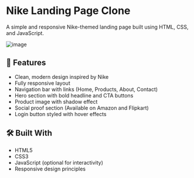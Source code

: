# Nike Landing Page Clone

A simple and responsive Nike-themed landing page built using HTML, CSS, and JavaScript.

![image](https://github.com/user-attachments/assets/4b9403c9-3a73-4ccc-979f-6af3452df773)


## 🚀 Features

- Clean, modern design inspired by Nike
- Fully responsive layout
- Navigation bar with links (Home, Products, About, Contact)
- Hero section with bold headline and CTA buttons
- Product image with shadow effect
- Social proof section (Available on Amazon and Flipkart)
- Login button styled with hover effects

## 🛠️ Built With

- HTML5
- CSS3
- JavaScript (optional for interactivity)
- Responsive design principles


